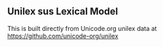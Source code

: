 Unilex sus Lexical Model
----------------------

This is built directly from Unicode.org unilex data at
https://github.com/unicode-org/unilex
